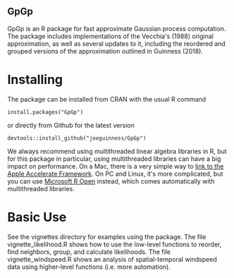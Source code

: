 
## GpGp

GpGp is an R package for fast approximate Gaussian process computation. 
The package includes implementations of the Vecchia's (1988) original 
approximation, as well as several updates to it, including the reordered 
and grouped versions of the approximation outlined in Guinness (2018).

# Installing

The package can be installed from CRAN with the usual R command

```{r}
install.packages("GpGp")
```

or directly from Github for the latest version

```{r}
devtools::install_github("joeguinness/GpGp")
```

We always recommend using multithreaded linear algebra libraries
in R, but for this package in particular, using multithreaded libraries
can have a big impact on performance. On a Mac, there is a very simple
way to [link to the Apple Accelerate Framework](https://gist.github.com/nicebread/6920c8287d7bffb03007).
On PC and Linux, it's more complicated, but you can use 
[Microsoft R Open](https://mran.microsoft.com/open) instead, which comes automatically with multithreaded libraries.

# Basic Use

See the vignettes directory for examples using the package. The file vignette_likelihood.R 
shows how to use the low-level functions to reorder, find neighbors, group, and calculate
likelihoods. The file vignette_windspeed.R shows an analysis of spatial-temporal windspeed
data using higher-level functions (i.e. more automation).
